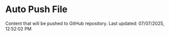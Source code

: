 # Auto Push File

Content that will be pushed to GitHub repository.
Last updated: 07/07/2025, 12:52:02 PM